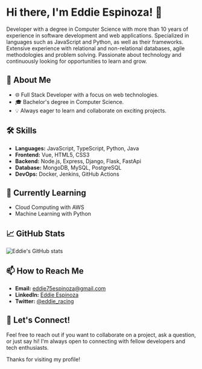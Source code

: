 # Hi there, I'm Eddie Espinoza! 👋

Developer with a degree in Computer Science with more than 10 years of experience in software development and web applications. Specialized in languages such as JavaScript and Python, as well as their frameworks. Extensive experience with relational and non-relational databases, agile methodologies and problem solving. Passionate about technology and continuously looking for opportunities to learn and grow.

## 🚀 About Me
- 🌐 Full Stack Developer with a focus on web technologies.
- 🎓 Bachelor's degree in Computer Science.
- 💡 Always eager to learn and collaborate on exciting projects.

## 🛠️ Skills
- **Languages:** JavaScript, TypeScript, Python, Java
- **Frontend:** Vue, HTML5, CSS3
- **Backend:** Node.js, Express, Django, Flask, FastApi
- **Database:** MongoDB, MySQL, PostgreSQL
- **DevOps:** Docker, Jenkins, GitHub Actions

## 🌱 Currently Learning
- Cloud Computing with AWS
- Machine Learning with Python

## 📈 GitHub Stats
![Eddie's GitHub stats](https://github-readme-stats.vercel.app/api?username=eddie75espinoza-dev&show_icons=true&theme=radical)

## 📫 How to Reach Me
- **Email:** eddie75espinoza@gmail.com
- **LinkedIn:** [Eddie Espinoza](https://www.linkedin.com/in/eddie-espinoza/)
- **Twitter:** [@eddie_racing](https://twitter.com/eddie_racing)

## 💬 Let's Connect!
Feel free to reach out if you want to collaborate on a project, ask a question, or just say hi! I'm always open to connecting with fellow developers and tech enthusiasts.

Thanks for visiting my profile!
```` ▋
